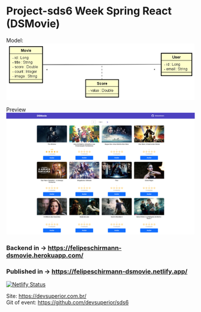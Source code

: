 # Project-sds6 Week Spring React (DSMovie)

Model: 
</br>
<img src="https://raw.githubusercontent.com/felipeschirmann/DSMovie/main/assets/dsmovie-dominio.png" alt="model"/>

Preview
<img src="https://raw.githubusercontent.com/felipeschirmann/DSMovie/main/assets/felipeschirmann-sds6.png" alt="Preview"/>

### Backend in ->  https://felipeschirmann-dsmovie.herokuapp.com/

### Published in -> https://felipeschirmann-dsmovie.netlify.app/

[![Netlify Status](https://api.netlify.com/api/v1/badges/10932ea4-d389-464f-8fc0-c646c463d178/deploy-status)](https://app.netlify.com/sites/felipeschirmann-dsmovie/deploys)

Site: https://devsuperior.com.br/
</br>
Git of event: https://github.com/devsuperior/sds6
